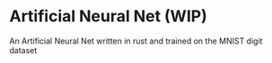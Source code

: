 # Artificial Neural Net (WIP)

An Artificial Neural Net written in rust and trained on the MNIST digit dataset
